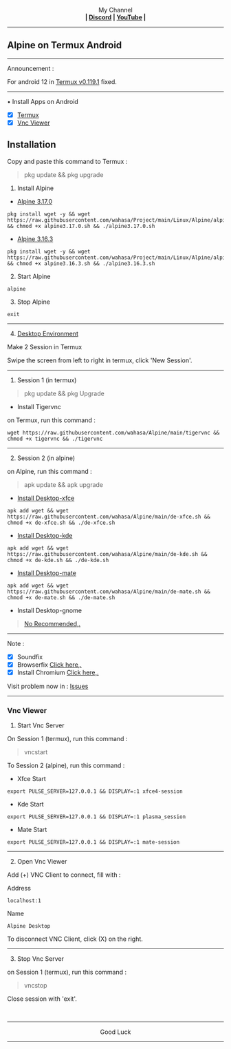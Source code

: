 
<p align="center">My Channel</br><b>
| <a href="https://discord.gg/GCehyym">Discord</a> | <a href="https://youtube.com/channel/UC3sLb7eZCu72iv3G1yUhUHQ">YouTube</a> |</b></p>

---
## Alpine on Termux Android

---
Announcement :

For android 12 in [Termux v0.119.1](https://apkcombo.com/termux/com.termux/) fixed.

---
• Install Apps on Android
- [x] [Termux](https://github.com/termux/termux-app/releases)
- [x] [Vnc Viewer](https://play.google.com/store/apps/details?id=com.realvnc.viewer.android)

## Installation

Copy and paste this command to Termux :
> pkg update && pkg upgrade

1. Install Alpine
* [Alpine 3.17.0](https://youtu.be/74AF2M9ryFs)
```
pkg install wget -y && wget https://raw.githubusercontent.com/wahasa/Project/main/Linux/Alpine/alpine3.17.0.sh && chmod +x alpine3.17.0.sh && ./alpine3.17.0.sh
```

* [Alpine 3.16.3](https://youtu.be/UgHDIcmDQTQ)
```
pkg install wget -y && wget https://raw.githubusercontent.com/wahasa/Project/main/Linux/Alpine/alpine3.16.3.sh && chmod +x alpine3.16.3.sh && ./alpine3.16.3.sh
```

2. Start Alpine
```
alpine
```

3. Stop Alpine
```
exit
```

---
4. [Desktop Environment](https://github.com/wahasa/Alpine/issues/2)

Make 2 Session in Termux

Swipe the screen from left to right in termux, click 'New Session'.

---
1. Session 1 (in termux)
> pkg update && pkg Upgrade

* Install Tigervnc

on Termux, run this command :
```
wget https://raw.githubusercontent.com/wahasa/Alpine/main/tigervnc && chmod +x tigervnc && ./tigervnc
```

---
2. Session 2 (in alpine)

on Alpine, run this command :
> apk update && apk upgrade

- [Install Desktop-xfce](https://youtu.be/KjrNB2WG6l8)
```
apk add wget && wget https://raw.githubusercontent.com/wahasa/Alpine/main/de-xfce.sh && chmod +x de-xfce.sh && ./de-xfce.sh
```

- [Install Desktop-kde](https://youtu.be/MLa_uA3CIgE)
```
apk add wget && wget https://raw.githubusercontent.com/wahasa/Alpine/main/de-kde.sh && chmod +x de-kde.sh && ./de-kde.sh
```

- [Install Desktop-mate](https://youtu.be/1-FIP9eerfU)
```
apk add wget && wget https://raw.githubusercontent.com/wahasa/Alpine/main/de-mate.sh && chmod +x de-mate.sh && ./de-mate.sh
```

- Install Desktop-gnome

> [No Recommended,.](https://github.com/wahasa/Alpine/issues/2#issuecomment-1288363957)

---
Note :
- [x] Soundfix
- [x] Browserfix [Click here,.](https://github.com/wahasa/Alpine/issues/1#issuecomment-1283386128)
- [x] Install Chromium [Click here,.](https://github.com/wahasa/Alpine/issues/1#issuecomment-1288258119)

Visit problem now in : [Issues](https://github.com/wahasa/Alpine/issues)

---
### Vnc Viewer 
1. Start Vnc Server

On Session 1 (termux), run this command :

> vncstart

To Session 2 (alpine), run this command :

- Xfce Start
```
export PULSE_SERVER=127.0.0.1 && DISPLAY=:1 xfce4-session
```

- Kde Start
```
export PULSE_SERVER=127.0.0.1 && DISPLAY=:1 plasma_session
```

- Mate Start
```
export PULSE_SERVER=127.0.0.1 && DISPLAY=:1 mate-session
```

---
2. Open Vnc Viewer

Add (+) VNC Client to connect, fill with :

Address
```
localhost:1
```

Name
```
Alpine Desktop
```

To disconnect VNC Client, click (X) on the right.

---
3. Stop Vnc Server

on Session 1 (termux), run this command :

> vncstop

Close session with 'exit'.

</br>

---
<p align="center">Good Luck</p>

---
